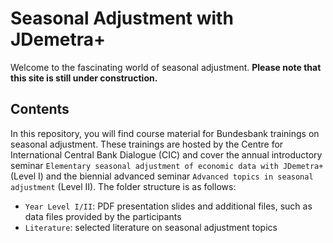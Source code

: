 # Seasonal Adjustment with JDemetra+
Welcome to the fascinating world of seasonal adjustment. **Please note that this site is still under construction.**

## Contents
In this repository, you will find course material for Bundesbank trainings on seasonal adjustment. These trainings are hosted by the Centre for International Central Bank Dialogue (CIC) and cover the annual introductory seminar `Elementary seasonal adjustment of economic data with JDemetra+` (Level I) and the biennial advanced seminar `Advanced topics in seasonal adjustment` (Level II). The folder structure is as follows:

- `Year Level I/II`: PDF presentation slides and additional files, such as data files provided by the participants
- `Literature`: selected literature on seasonal adjustment topics
